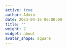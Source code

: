 ```yaml
---
active: true
author: Admin
date: 2023-04-15 00:00:00
title: ''
weight: 2
widget: about
avatar_shape: square
---
```

